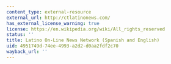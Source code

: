 ```yaml
---
content_type: external-resource
external_url: http://ctlatinonews.com/
has_external_license_warning: true
license: https://en.wikipedia.org/wiki/All_rights_reserved
status: ''
title: Latino On-Line News Network (Spanish and English)
uid: 4951749d-74ee-4993-a2d2-d0aa2fdf2c70
wayback_url: ''
---
```

